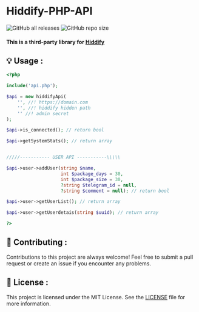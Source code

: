 <h1>Hiddify-PHP-API</h1>

![GitHub all releases](https://img.shields.io/github/downloads/alix1383/hiddify-api/total?style=for-the-badge)
![GitHub repo size](https://img.shields.io/github/repo-size/alix1383/hiddify-api?style=for-the-badge)

#### This is a third-party library for [Hiddify](https://github.com/hiddify)

## 💡 Usage :

``` php
<?php

include('api.php');

$api = new hiddifyApi(
    '', //! https://domain.com
    '', //! hiddify hidden path
    '' //! admin secret
);

$api->is_connected(); // return bool

$api->getSystemStats(); // return array


/////----------- USER API -----------\\\\\

$api->user->addUser(string $name,
                    int $package_days = 30,
                    int $package_size = 30,
                    ?string $telegram_id = null,
                    ?string $comment = null); // return bool

$api->user->getUserList(); // return array

$api->user->getUserdetais(string $uuid); // return array

?>
```

## 🤝 Contributing :
Contributions to this project are always welcome! Feel free to submit a pull request or create an issue if you encounter any problems.

## 📃 License :
This project is licensed under the MIT License. See the [LICENSE](https://github.com/alix1383/hiddify-api/blob/main/LICENSE) file for more information.
